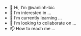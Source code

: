 - 👋 Hi, I’m @vanlinh-bic
- 👀 I’m interested in ...
- 🌱 I’m currently learning ...
- 💞️ I’m looking to collaborate on ...
- 📫 How to reach me ...

<!---
vanlinh-bic/vanlinh-bic is a ✨ special ✨ repository because its `README.md` (this file) appears on your GitHub profile.
You can click the Preview link to take a look at your changes.
--->
